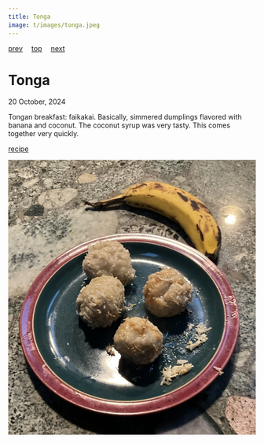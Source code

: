 ```yaml
---
title: Tonga
image: t/images/tonga.jpeg
---
```

[prev](togo.md)&emsp;
[top](../index.md)&emsp;
[next](trinidad_and_tobago.md)
# Tonga
20 October, 2024

Tongan breakfast: faikakai. Basically, simmered dumplings flavored
with banana and coconut. The coconut syrup was very tasty.  This comes
together very quickly.

[recipe](https://www.internationalcuisine.com/faikakai-malimali-tongan-banana-dumplings/)

![breakfast](images/tonga.jpeg)
